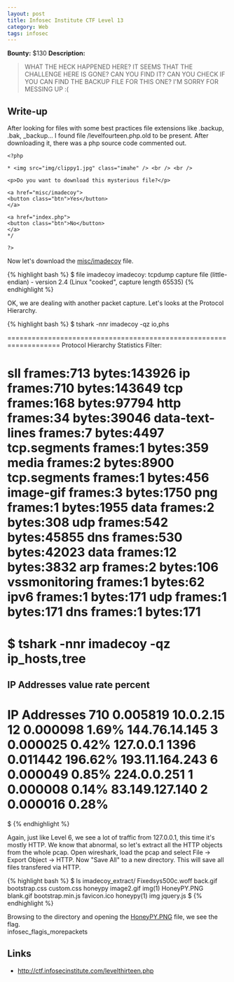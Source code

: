 ```yaml
---
layout: post
title: Infosec Institute CTF Level 13
category: Web
tags: infosec
---
```


**Bounty:** $130
**Description:**

> WHAT THE HECK HAPPENED HERE? IT SEEMS THAT THE CHALLENGE HERE IS GONE? CAN YOU FIND IT? CAN YOU CHECK IF YOU CAN FIND THE BACKUP FILE FOR THIS ONE? I'M SORRY FOR MESSING UP :(

## Write-up

After looking for files with some best practices file extensions like .backup, .bak, _backup... I found file /levelfourteen.php.old to be present. After downloading it, there was a php source code commented out.


	<?php 

	* <img src="img/clippy1.jpg" class="imahe" /> <br /> <br />

	<p>Do you want to download this mysterious file?</p>

	<a href="misc/imadecoy">
	<button class="btn">Yes</button>
	</a>

	<a href="index.php">
	<button class="btn">No</button>
	</a>
	*/

	?>

Now let's download the [misc/imadecoy]({{site.url}}/assets/imadecoy) file.

{% highlight bash %}
$ file imadecoy
imadecoy: tcpdump capture file (little-endian) - version 2.4 (Linux "cooked", capture length 65535)
{% endhighlight %}

OK, we are dealing with another packet capture. Let's looks at the Protocol Hierarchy.

{% highlight bash %}
$ tshark -nnr imadecoy -qz  io,phs

===================================================================
Protocol Hierarchy Statistics
Filter:

sll                                      frames:713 bytes:143926
  ip                                     frames:710 bytes:143649
    tcp                                  frames:168 bytes:97794
      http                               frames:34 bytes:39046
        data-text-lines                  frames:7 bytes:4497
          tcp.segments                   frames:1 bytes:359
        media                            frames:2 bytes:8900
          tcp.segments                   frames:1 bytes:456
        image-gif                        frames:3 bytes:1750
        png                              frames:1 bytes:1955
      data                               frames:2 bytes:308
    udp                                  frames:542 bytes:45855
      dns                                frames:530 bytes:42023
      data                               frames:12 bytes:3832
  arp                                    frames:2 bytes:106
    vssmonitoring                        frames:1 bytes:62
  ipv6                                   frames:1 bytes:171
    udp                                  frames:1 bytes:171
      dns                                frames:1 bytes:171
===================================================================
$ tshark -nnr imadecoy -qz ip_hosts,tree
===================================================================
IP Addresses           value	        rate	     percent
-------------------------------------------------------------------
IP Addresses            710       0.005819
10.0.2.15                12       0.000098           1.69%
144.76.14.145             3       0.000025           0.42%
127.0.0.1              1396       0.011442         196.62%
193.11.164.243            6       0.000049           0.85%
224.0.0.251               1       0.000008           0.14%
83.149.127.140            2       0.000016           0.28%
===================================================================
$
{% endhighlight %}

Again, just like Level 6, we see a lot of traffic from 127.0.0.1, this time it's mostly HTTP. We know that abnormal, so let's extract all the HTTP objects from the whole pcap. Open wireshark, load the pcap and select File -> Export Object -> HTTP. Now "Save All" to a new directory. This will save all files transfered via HTTP.

{% highlight bash %}
$ ls imadecoy_extract/
Fixedsys500c.woff back.gif          bootstrap.css     custom.css        honeypy           image2.gif        img(1)
HoneyPY.PNG       blank.gif         bootstrap.min.js  favicon.ico       honeypy(1)        img               jquery.js
$
{% endhighlight %}

Browsing to the directory and opening the [HoneyPY.PNG](HoneyPY.PNG) file, we see the flag.  
infosec_flagis_morepackets  

## Links

* <http://ctf.infosecinstitute.com/levelthirteen.php>

